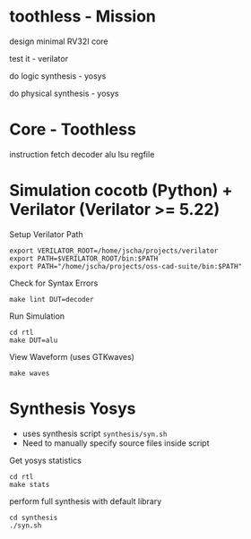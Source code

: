# toothless - Mission

design  minimal RV32I core

test it - verilator

do logic synthesis - yosys

do physical synthesis - yosys

# Core - Toothless

instruction fetch
decoder
alu
lsu
regfile


# Simulation cocotb (Python) + Verilator (Verilator >= 5.22)

Setup Verilator Path 

```
export VERILATOR_ROOT=/home/jscha/projects/verilator
export PATH=$VERILATOR_ROOT/bin:$PATH
export PATH="/home/jscha/projects/oss-cad-suite/bin:$PATH"
```

Check for Syntax Errors
```
make lint DUT=decoder
```

Run Simulation

```
cd rtl
make DUT=alu
```

View Waveform (uses GTKwaves)
```
make waves
```

# Synthesis Yosys

- uses synthesis script `synthesis/syn.sh`
- Need to manually specify source files inside script

Get yosys statistics
```
cd rtl
make stats
```

perform full synthesis with default library
```
cd synthesis
./syn.sh
```









